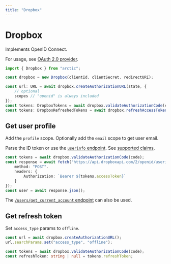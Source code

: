 ```yaml
---
title: "Dropbox"
---
```


# Dropbox

Implements OpenID Connect.

For usage, see [OAuth 2.0 provider](/guides/oauth2).

```ts
import { Dropbox } from "arctic";

const dropbox = new Dropbox(clientId, clientSecret, redirectURI);
```

```ts
const url: URL = await dropbox.createAuthorizationURL(state, {
	// optional
	scopes // "openid" is always included
});
const tokens: DropboxTokens = await dropbox.validateAuthorizationCode(code);
const tokens: DropboxRefreshedTokens = await dropbox.refreshAccessToken(refreshToken);
```

## Get user profile

Add the `profile` scope. Optionally add the `email` scope to get user email.

Parse the ID token or use the [`userinfo` endpoint](https://api.dropboxapi.com/2/openid/userinfo). See [supported claims](https://developers.dropbox.com/oidc-guide#oidc-standard).

```ts
const tokens = await dropbox.validateAuthorizationCode(code);
const response = await fetch("https://api.dropboxapi.com/2/openid/userinfo", {
	method: "POST".
	headers: {
		Authorization: `Bearer ${tokens.accessToken}`
	}
});
const user = await response.json();
```

The [`/users/get_current_account` endpoint](https://www.dropbox.com/developers/documentation/http/documentation#users-get_current_account) can also be used.

## Get refresh token

Set `access_type` params to `offline`.

```ts
const url = await dropbox.createAuthorizationURL();
url.searchParams.set("access_type", "offline");
```

```ts
const tokens = await dropbox.validateAuthorizationCode(code);
const refreshToken: string | null = tokens.refreshToken;
```
